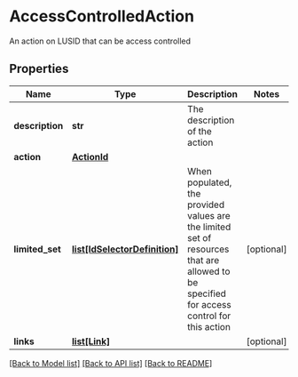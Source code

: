 # AccessControlledAction

An action on LUSID that can be access controlled
## Properties
Name | Type | Description | Notes
------------ | ------------- | ------------- | -------------
**description** | **str** | The description of the action | 
**action** | [**ActionId**](ActionId.md) |  | 
**limited_set** | [**list[IdSelectorDefinition]**](IdSelectorDefinition.md) | When populated, the provided values are the limited set of resources that are allowed to be specified for  access control for this action | [optional] 
**links** | [**list[Link]**](Link.md) |  | [optional] 

[[Back to Model list]](../README.md#documentation-for-models) [[Back to API list]](../README.md#documentation-for-api-endpoints) [[Back to README]](../README.md)


